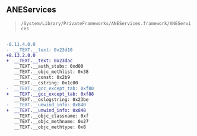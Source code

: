 ## ANEServices

> `/System/Library/PrivateFrameworks/ANEServices.framework/ANEServices`

```diff

-8.11.4.0.0
-  __TEXT.__text: 0x23d10
+8.13.2.0.0
+  __TEXT.__text: 0x23dac
   __TEXT.__auth_stubs: 0xd00
   __TEXT.__objc_methlist: 0x38
   __TEXT.__const: 0x2b9
   __TEXT.__cstring: 0x1c00
-  __TEXT.__gcc_except_tab: 0xf80
+  __TEXT.__gcc_except_tab: 0xf88
   __TEXT.__oslogstring: 0x23be
-  __TEXT.__unwind_info: 0x840
+  __TEXT.__unwind_info: 0x848
   __TEXT.__objc_classname: 0xf
   __TEXT.__objc_methname: 0x27
   __TEXT.__objc_methtype: 0x8

```

